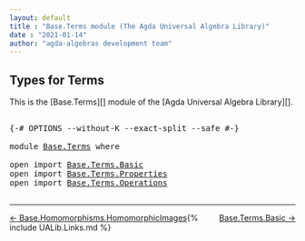 ```yaml
---
layout: default
title : "Base.Terms module (The Agda Universal Algebra Library)"
date : "2021-01-14"
author: "agda-algebras development team"
---
```


## <a id="types-for-terms">Types for Terms</a>

This is the [Base.Terms][] module of the [Agda Universal Algebra Library][].

<pre class="Agda">

<a id="292" class="Symbol">{-#</a> <a id="296" class="Keyword">OPTIONS</a> <a id="304" class="Pragma">--without-K</a> <a id="316" class="Pragma">--exact-split</a> <a id="330" class="Pragma">--safe</a> <a id="337" class="Symbol">#-}</a>

<a id="342" class="Keyword">module</a> <a id="349" href="Base.Terms.html" class="Module">Base.Terms</a> <a id="360" class="Keyword">where</a>

<a id="367" class="Keyword">open</a> <a id="372" class="Keyword">import</a> <a id="379" href="Base.Terms.Basic.html" class="Module">Base.Terms.Basic</a>
<a id="396" class="Keyword">open</a> <a id="401" class="Keyword">import</a> <a id="408" href="Base.Terms.Properties.html" class="Module">Base.Terms.Properties</a>
<a id="430" class="Keyword">open</a> <a id="435" class="Keyword">import</a> <a id="442" href="Base.Terms.Operations.html" class="Module">Base.Terms.Operations</a>

</pre>

-------------------------------------

<span style="float:left;">[← Base.Homomorphisms.HomomorphicImages](Base.Homomorphisms.HomomorphicImages.html)</span>
<span style="float:right;">[Base.Terms.Basic →](Base.Terms.Basic.html)</span>

{% include UALib.Links.md %}
